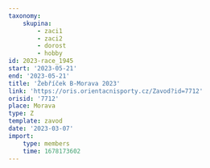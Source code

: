 ```yaml
---
taxonomy:
    skupina:
        - zaci1
        - zaci2
        - dorost
        - hobby
id: 2023-race_1945
start: '2023-05-21'
end: '2023-05-21'
title: 'Žebříček B-Morava 2023'
link: 'https://oris.orientacnisporty.cz/Zavod?id=7712'
orisid: '7712'
place: Morava
type: Z
template: zavod
date: '2023-03-07'
import:
    type: members
    time: 1678173602
---
```


